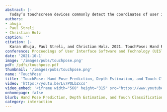 ```yaml
---
abstract: |-
  Today’s touchscreen devices commonly detect the coordinates of user input using capacitive sensing. Yet, these coordinates are the mere 2D manifestations of the more complex 3D configuration of the whole hand—a sensation that touchscreen devices so far remain oblivious to. In this work, we introduce the problem of reconstructing a 3D hand skeleton from capacitive images, which encode the sparse observations captured by touch sensors. These low-resolution images represent intensity mappings that are proportional to the distance to the user’s fingers and hands. We present the first dataset of capacitive images with corresponding depth maps and 3D hand pose coordinates, comprising 65,374 aligned records from 10 participants. We introduce our supervised method TouchPose, which learns a 3D hand model and a corresponding depth map using a cross-modal trained embedding from capacitive images in our dataset. We quantitatively evaluate TouchPose’s accuracy in touch contact classification, depth estimation, and 3D joint reconstruction, showing that our model generalizes to hand poses it has never seen during training and that it can infer joints that lie outside the touch sensor’s volume. Enabled by TouchPose, we demonstrate a series of interactive apps and novel interactions on multitouch devices. These applications show TouchPose’s versatile capability to serve as a general-purpose model, operating independent of use-case, and establishing 3D hand pose as an integral part of the input dictionary for application designers and developers. We also release our dataset, code, and model to enable future work in this domain.
authors:
- ahuja
- Paul Streli
- Christian Holz
caption: ''
citation: |-
  Karan Ahuja, Paul Streli, and Christian Holz. 2021. TouchPose: Hand Pose Prediction, Depth Estimation, and Touch Classification from Capacitive Images. <i>The 34th Annual ACM Symposium on User Interface Software and Technology</i>. Association for Computing Machinery, New York, NY, USA, 997–1009. DOI:https://doi.org/10.1145/3472749.3474801
conference: Proceedings of User Interface Software and Technology (UIST)
date: '2021-10-1'
image: '/images/pubs/touchpose.png'
pdf: /pdfs/touchpose.pdf
thumbnail: '/images/pubs/touchpose.png'
name: 'TouchPose'
title: 'TouchPose: Hand Pose Prediction, Depth Estimation, and Touch Classification from Capacitive Images'
video: 'https://youtu.be/Lv7POLbZxcs'
video_embed: '<iframe width="560" height="315" src="https://www.youtube.com/embed/Lv7POLbZxcs" frameborder="0" allowfullscreen></iframe>'
onhomepage: false
blurb: Hand Pose Prediction, Depth Estimation, and Touch Classification from Capacitive Images
category: interaction
---
```


